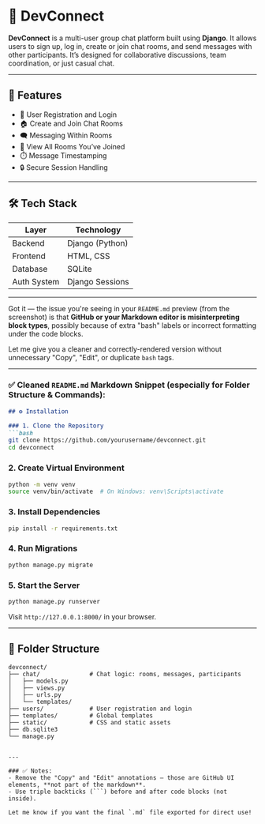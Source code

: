 # 💬 DevConnect

**DevConnect** is a multi-user group chat platform built using **Django**. It allows users to sign up, log in, create or join chat rooms, and send messages with other participants. It’s designed for collaborative discussions, team coordination, or just casual chat.

---

## 🚀 Features

- 👤 User Registration and Login
- 🏠 Create and Join Chat Rooms
- 🗨️ Messaging Within Rooms
- 👥 View All Rooms You’ve Joined
- ⏱️ Message Timestamping
- 🔒 Secure Session Handling

---

## 🛠️ Tech Stack

| Layer        | Technology       |
|--------------|------------------|
| Backend      | Django (Python)  |
| Frontend     | HTML, CSS        |
| Database     | SQLite           |
| Auth System  | Django Sessions  |

---

Got it — the issue you're seeing in your `README.md` preview (from the screenshot) is that **GitHub or your Markdown editor is misinterpreting block types**, possibly because of extra "bash" labels or incorrect formatting under the code blocks.

Let me give you a cleaner and correctly-rendered version without unnecessary "Copy", "Edit", or duplicate `bash` tags.

---

### ✅ Cleaned `README.md` Markdown Snippet (especially for Folder Structure & Commands):

````markdown
## ⚙️ Installation

### 1. Clone the Repository
```bash
git clone https://github.com/yourusername/devconnect.git
cd devconnect
````

### 2. Create Virtual Environment

```bash
python -m venv venv
source venv/bin/activate  # On Windows: venv\Scripts\activate
```

### 3. Install Dependencies

```bash
pip install -r requirements.txt
```

### 4. Run Migrations

```bash
python manage.py migrate
```

### 5. Start the Server

```bash
python manage.py runserver
```

Visit `http://127.0.0.1:8000/` in your browser.

---

## 📁 Folder Structure

```
devconnect/
├── chat/              # Chat logic: rooms, messages, participants
│   ├── models.py
│   ├── views.py
│   ├── urls.py
│   └── templates/
├── users/             # User registration and login
├── templates/         # Global templates
├── static/            # CSS and static assets
├── db.sqlite3
└── manage.py
```

````

---

### ✅ Notes:
- Remove the "Copy" and "Edit" annotations — those are GitHub UI elements, **not part of the markdown**.
- Use triple backticks (```) before and after code blocks (not inside).

Let me know if you want the final `.md` file exported for direct use!
````
